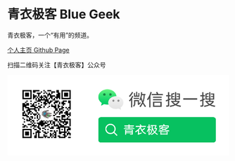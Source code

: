 # 青衣极客 Blue Geek

青衣极客，一个“有用”的频道。

[个人主页 Github Page](https://blog.bluegeek.me)

扫描二维码关注【青衣极客】公众号

![青衣极客](img/broadcast/wechat_public.png)


